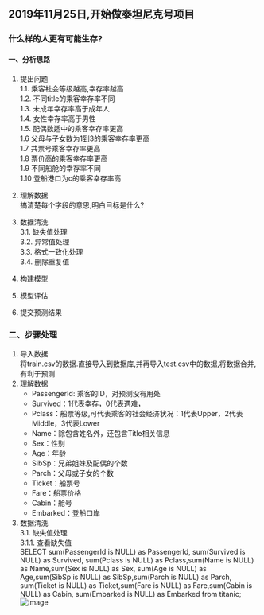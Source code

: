 ## 2019年11月25日,开始做泰坦尼克号项目  
### 什么样的人更有可能生存?
#### 一、分析思路  
1. 提出问题  
    1.1. 乘客社会等级越高,幸存率越高  
    1.2. 不同title的乘客幸存率不同  
    1.3. 未成年幸存率高于成年人  
    1.4. 女性幸存率高于男性  
    1.5. 配偶数适中的乘客幸存率更高  
    1.6 父母与子女数为1到3的乘客幸存率更高  
    1.7 共票号乘客幸存率更高  
    1.8 票价高的乘客幸存率更高  
    1.9 不同船舱的幸存率不同  
    1.10 登船港口为c的乘客幸存率高  
    
2. 理解数据  
    搞清楚每个字段的意思,明白目标是什么? 
    
3.  数据清洗   
  3.1. 缺失值处理   
  3.2. 异常值处理    
  3.3. 格式一致化处理    
  3.4. 删除重复值  
  
4.  构建模型  

5. 模型评估  

6. 提交预测结果 

### 二、步骤处理 
1. 导入数据  
    将train.csv的数据.直接导入到数据库,并再导入test.csv中的数据,将数据合并,有利于预测  
2. 理解数据  
    - PassengerId: 乘客的ID，对预测没有用处  
    - Survived：1代表幸存，0代表遇难， 
    - Pclass：船票等级,可代表乘客的社会经济状况：1代表Upper，2代表Middle，3代表Lower  
    - Name：除包含姓名外，还包含Title相关信息  
    - Sex：性别   
    - Age：年龄  
    - SibSp：兄弟姐妹及配偶的个数  
    - Parch：父母或子女的个数  
    - Ticket：船票号  
    - Fare：船票价格  
    - Cabin：舱号 
    - Embarked：登船口岸  
3. 数据清洗  
    3.1. 缺失值处理  
        3.1.1. 查看缺失值  
            SELECT sum(PassengerId is NULL) as PassengerId, sum(Survived is NULL) as Survived,
sum(Pclass is NULL) as Pclass,sum(Name is NULL) as Name,sum(Sex is NULL) as Sex,
sum(Age is NULL) as Age,sum(SibSp is NULL) as SibSp,sum(Parch is NULL) as Parch,
sum(Ticket is NULL) as Ticket,sum(Fare is NULL) as Fare,sum(Cabin is NULL) as Cabin,
sum(Embarked is NULL) as Embarked from titanic;    
            ![image](https://github.com/slackliu/data_analysis/blob/master/%E6%95%B0%E6%8D%AE%E5%88%86%E6%9E%90%E9%A1%B9%E7%9B%AE/kaggle/%E6%B3%B0%E5%9D%A6%E5%B0%BC%E5%85%8B%E5%8F%B7%E9%A2%84%E6%B5%8B/images/sql_chaxunqueshizhi.png)

